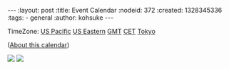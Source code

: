 --- :layout: post :title: Event Calendar :nodeid: 372 :created: 1328345336 :tags: - general :author: kohsuke ---

TimeZone: [US Pacific](?timeZone=America/Los_Angeles) [US Eastern](?timeZone=America/New_York) [GMT](?timeZone=GMT) [CET](?timeZone=CET) [Tokyo](?timeZone=Asia/Tokyo)

([About this calendar](https://wiki.jenkins-ci.org/display/JENKINS/Jenkins+Event+Calendar))

[![](https://www.google.com/calendar/images/xml.gif)](https://www.google.com/calendar/feeds/4ss12f0mqr3tbp1t2fe369slf4%40group.calendar.google.com/public/basic) [![](https://www.google.com/calendar/images/ical.gif)](https://www.google.com/calendar/ical/4ss12f0mqr3tbp1t2fe369slf4%40group.calendar.google.com/public/basic.ics)
